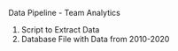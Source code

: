 Data Pipeline - Team Analytics

1. Script to Extract Data
2. Database File with Data from 2010-2020
